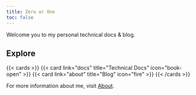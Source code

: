 ```yaml
---
title: Zero or One
toc: false
---
```


Welcome you to my personal technical docs & blog.

## Explore

{{< cards >}}
  {{< card link="docs" title="Technical Docs" icon="book-open" >}}
  {{< card link="about" title="Blog" icon="fire" >}}
{{< /cards >}}

For more information about me, visit [About](/about).
